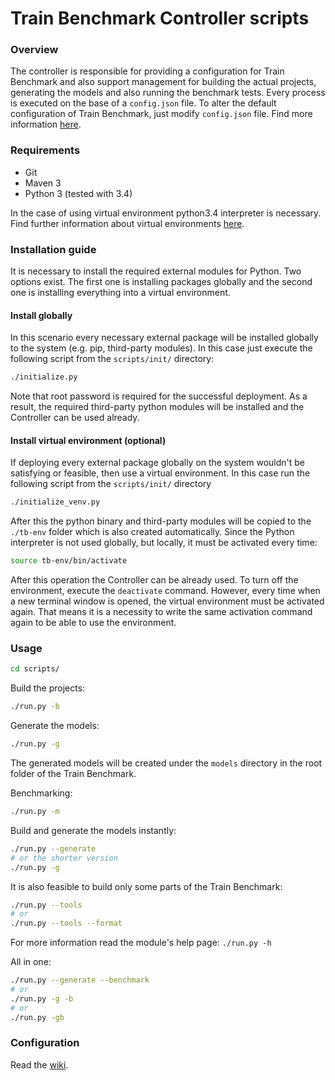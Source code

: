 # Train Benchmark Controller scripts

### Overview

The controller is responsible for providing a configuration for Train Benchmark and also support management for building the actual projects, generating the models and also running the benchmark tests. Every process is executed on the base of a `config.json` file. To alter the default configuration of Train Benchmark, just modify `config.json` file. Find more information [here](https://github.com/FTSRG/trainbenchmark/wiki/Configuration).

### Requirements

* Git
* Maven 3
* Python 3 (tested with 3.4)

In the case of using virtual environment python3.4 interpreter is necessary.
Find further information about virtual environments [here](#install-virtual-environment-optional).

### Installation guide

It is necessary to install the required external modules for Python. Two options exist. The first one is installing packages globally and the second one is installing everything into a virtual environment.

#### Install globally

In this scenario every necessary external package will be installed globally to the system (e.g. pip, third-party modules). In this case just execute the following script from the `scripts/init/` directory:

```bash
./initialize.py
```

Note that root password is required for the successful deployment. As a result, the required third-party python modules will be installed and the Controller can be used already.

#### Install virtual environment (optional)

If deploying every external package globally on the system wouldn't be satisfying or feasible, then use a virtual environment. In this case run the following script from the `scripts/init/` directory

```bash
./initialize_venv.py
```

After this the python binary and third-party modules will be copied to the `./tb-env` folder which is also created automatically. Since the Python interpreter is not used globally, but locally, it must be activated every time:

```bash
source tb-env/bin/activate
```

After this operation the Controller can be already used.
To turn off the environment, execute the `deactivate` command. However, every time when a new terminal window is opened, the virtual environment must be activated again. That means it is a necessity to write the same activation command again to be able to use the environment.

### Usage

```bash
cd scripts/
```

Build the projects:

```bash
./run.py -b
```

Generate the models:

```bash
./run.py -g
```

The generated models will be created under the `models` directory in the root folder of the Train Benchmark.

Benchmarking:

```bash
./run.py -m
```

Build and generate the models instantly:

```bash
./run.py --generate
# or the shorter version
./run.py -g
 ```

It is also feasible to build only some parts of the Train Benchmark:

```bash
./run.py --tools
# or
./run.py --tools --format
```
For more information read the module's help page: `./run.py -h`

All in one:

```bash
./run.py --generate --benchmark
# or
./run.py -g -b
# or
./run.py -gb
```

### Configuration

Read the [wiki](https://github.com/FTSRG/trainbenchmark/wiki/Configuration).
